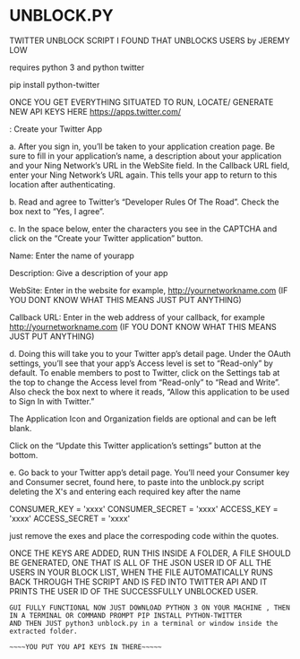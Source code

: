 # UNBLOCK.PY
TWITTER UNBLOCK SCRIPT I FOUND THAT UNBLOCKS USERS by JEREMY LOW

requires python 3 and python twitter

pip install python-twitter


ONCE YOU GET EVERYTHING SITUATED TO RUN, LOCATE/ GENERATE NEW API KEYS HERE https://apps.twitter.com/


: Create your Twitter App

a. After you sign in, you’ll be taken to your application creation page. Be sure to fill in your application’s name, a description about your application and your Ning Network’s URL in the WebSite field. In the Callback URL field, enter your Ning Network’s URL again. This tells your app to return to this location after authenticating.

b. Read and agree to Twitter’s “Developer Rules Of The Road”. Check the box next to “Yes, I agree”.

c. In the space below, enter the characters you see in the CAPTCHA and click on the “Create your Twitter application” button.

Name: Enter the name of yourapp

Description: Give a description of your app

WebSite: Enter in the website for example, http://yournetworkname.com  (IF YOU DONT KNOW WHAT THIS MEANS JUST PUT ANYTHING)

Callback URL: Enter in the web address of your callback, for example http://yournetworkname.com  (IF YOU DONT KNOW WHAT THIS MEANS JUST PUT ANYTHING)

d. Doing this will take you to your Twitter app’s detail page. Under the OAuth settings, you’ll see that your app’s Access level is set to “Read-only” by default. To enable members to post to Twitter, click on the Settings tab at the top to change the Access level from “Read-only” to “Read and Write”.  Also check the box next to where it reads, “Allow this application to be used to Sign In with Twitter.”

The Application Icon and Organization fields are optional and can be left blank.

Click on the “Update this Twitter application’s settings” button at the bottom.

e. Go back to your Twitter app’s detail page. You’ll need your Consumer key and Consumer secret, found here, to paste into the unblock.py script deleting the X's and entering each required key after the name 

CONSUMER_KEY = 'xxxx'
CONSUMER_SECRET = 'xxxx'
ACCESS_KEY = 'xxxx'
ACCESS_SECRET = 'xxxx'

just remove the exes and place the correspoding code within the quotes.



ONCE THE KEYS ARE ADDED, RUN THIS INSIDE A FOLDER, A FILE SHOULD BE GENERATED, ONE THAT IS ALL OF THE JSON USER ID OF ALL THE USERS IN YOUR BLOCK LIST, WHEN THE  FILE AUTOMATICALLY RUNS BACK THROUGH THE SCRIPT AND IS FED INTO TWITTER API AND IT PRINTS THE USER ID OF THE SUCCESSFULLY UNBLOCKED USER.


~~~~~~~~~~~~~~~~~~~~~~~~~~~~~~~~~~~~~~~~~~~~~~Update 12/16/17~~~~~~~~~~~~~~~~~~~~~~~~~~~~~~~~~~~~~~~~~~~~~~~~~~~~~~~~~~
GUI FULLY FUNCTIONAL NOW JUST DOWNLOAD PYTHON 3 ON YOUR MACHINE , THEN IN A TERMINAL OR COMMAND PROMPT PIP INSTALL PYTHON-TWITTER
AND THEN JUST python3 unblock.py in a terminal or window inside the extracted folder.

~~~~YOU PUT YOU API KEYS IN THERE~~~~~

